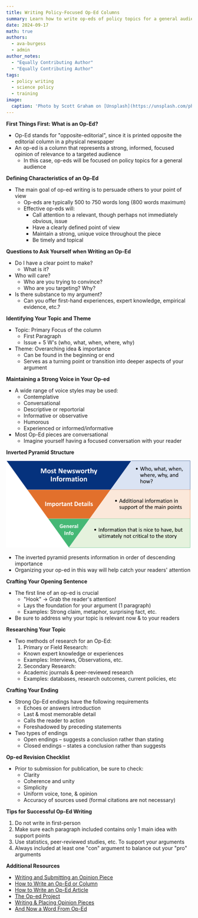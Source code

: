 ```yaml
---
title: Writing Policy-Focused Op-Ed Columns
summary: Learn how to write op-eds of policy topics for a general audience!
date: 2024-09-17
math: true
authors:
  - ava-burgess
  - admin
author_notes:
  - "Equally Contributing Author"
  - "Equally Contributing Author"
tags:
  - policy writing
  - science policy
  - training
image:
  caption: 'Photo by Scott Graham on [Unsplash](https://unsplash.com/photos/person-holding-pencil-near-laptop-computer-5fNmWej4tAA?utm_content=creditCopyText&utm_medium=referral&utm_source=unsplash)'
---
```

**First Things First: What is an Op-Ed?**
- Op-Ed stands for "opposite-editorial", since it is printed opposite the editorial column in a physical newspaper
- An op-ed is a column that represents a strong, informed, focused opinion of relevance to a targeted audience
  - In this case, op-eds will be focused on policy topics for a general audience

**Defining Characteristics of an Op-Ed**
- The main goal of op-ed writing is to persuade others to your point of view
  - Op-eds are typically 500 to 750 words long (800 words maximum)
  - Effective op-eds will:
    - Call attention to a relevant, though perhaps not immediately obvious, issue
    - Have a clearly defined point of view
    - Maintain a strong, unique voice throughout the piece
    - Be timely and topical

**Questions to Ask Yourself when Writing an Op-Ed**
- Do I have a clear point to make?
  - What is it?
- Who will care? 
  - Who are you trying to convince?
  - Who are you targeting? Why?
- Is there substance to my argument?
  - Can you offer first-hand experiences, expert knowledge, empirical evidence, etc.?

**Identifying Your Topic and Theme**
- Topic: Primary Focus of the column
  - First Paragraph
  - Issue + 5 W's (who, what, when, where, why)
- Theme: Overarching idea & importance
  - Can be found in the beginning or end
  - Serves as a turning point or transition into deeper aspects of your argument

**Maintaining a Strong Voice in Your Op-ed**
- A wide range of voice styles may be used:
  - Contemplative
  - Conversational
  - Descriptive or reportorial
  - Informative or observative
  - Humorous
  - Experienced or informed/informative
- Most Op-Ed pieces are conversational
  - Imagine yourself having a focused conversation with your reader

**Inverted Pyramid Structure**

<img src='invert_pyr.png' width='500'>

- The inverted pyramid presents information in order of descending importance
- Organizing your op-ed in this way will help catch your readers' attention

**Crafting Your Opening Sentence**
- The first line of an op-ed is crucial
  - "Hook" -> Grab the reader's attention!
  - Lays the foundation for your argument (1 paragraph)
  - Examples: Strong claim, metaphor, surprising fact, etc.
- Be sure to address why your topic is relevant now & to your readers

**Researching Your Topic**
- Two methods of research for an Op-Ed:
  1. Primary or Field Research: 
    - Known expert knowledge or experiences
    - Examples: Interviews, Observations, etc.
  2. Secondary Research: 
    - Academic journals & peer-reviewed research
    - Examples: databases, research outcomes, current policies, etc

**Crafting Your Ending**
- Strong Op-Ed endings have the following requirements
  - Echoes or answers introduction
  - Last & most memorable detail
  - Calls the reader to action
  - Foreshadowed by preceding statements
- Two types of endings
  - Open endings – suggests a conclusion rather than stating
  - Closed endings – states a conclusion rather than suggests

**Op-ed Revision Checklist**
- Prior to submission for publication, be sure to check:
  - Clarity
  - Coherence and unity
  - Simplicity
  - Uniform voice, tone, & opinion
  - Accuracy of sources used (formal citations are not necessary)

**Tips for Successful Op-Ed Writing**
1. Do not write in first-person
2. Make sure each paragraph included contains only 1 main idea with support points
3. Use statistics, peer-reviewed studies, etc. To support your arguments
4. Always included at least one "con" argument to balance out your "pro" arguments

**Additional Resources**
- [Writing and Submitting an Opinion Piece](https://news.climate.columbia.edu/2020/05/04/writing-submitting-opinion-piece/)
- [How to Write an Op-Ed or Column](https://projects.iq.harvard.edu/files/hks-communications-program/files/new_seglin_how_to_write_an_oped_1_25_17_7.pdf)
- [How to Write an Op-Ed Article](https://www.umass.edu/pep/sites/default/files/how_to_write_an_oped-duke_2.pdf)
- [The Op-ed Project](https://www.theopedproject.org/resources)
- [Writing & Placing Opinion Pieces](https://www.ancor.org/writing-placing-opinion-pieces/)
- [And Now a Word From Op-Ed](https://www.nytimes.com/2004/02/01/opinion/and-now-a-word-from-op-ed.html)
